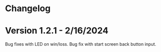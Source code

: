 # Changelog

# Version 1.2.1 - 2/16/2024
Bug fixes with LED on win/loss. Bug fix with start screen back button input.
